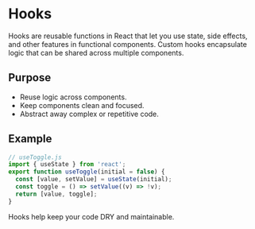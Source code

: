 # Hooks

Hooks are reusable functions in React that let you use state, side effects, and other features in functional components. Custom hooks encapsulate logic that can be shared across multiple components.

## Purpose
- Reuse logic across components.
- Keep components clean and focused.
- Abstract away complex or repetitive code.

## Example
```jsx
// useToggle.js
import { useState } from 'react';
export function useToggle(initial = false) {
  const [value, setValue] = useState(initial);
  const toggle = () => setValue((v) => !v);
  return [value, toggle];
}
```

Hooks help keep your code DRY and maintainable. 